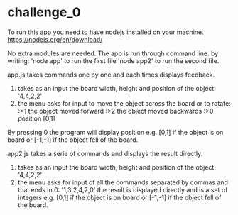 # challenge_0

To run this app you need to have nodejs installed on your machine.
https://nodejs.org/en/download/

No extra modules are needed.
The app is run through command line.
by writing:
'node app' to run the first file
'node app2' to run the second file.


app.js takes commands one by one and each times displays feedback.
1. takes as an input the board width, height and position of the object: '4,4,2,2'
2. the menu asks for input to move the object across the board or to rotate:
:>1 
the object moved forward
:>2
the object moved backwards
:>0
position [0,1]

By pressing 0 the program will display position e.g. [0,1] if the object is on board or [-1,-1] if the object fell of the board.

app2.js takes a serie of commands and displays the result directly.
1. takes as an input the board width, height and position of the object: '4,4,2,2'
2. the menu asks for input of all the commands separated by commas and that ends in 0: '1,3,2,4,2,0'
the result is displayed directly and is a set of integers e.g. [0,1] if the object is on board or [-1,-1] if the object fell of the board.
